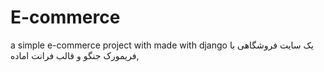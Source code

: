 # E-commerce
a simple e-commerce project with made with django 
یک سایت فروشگاهی با فریمورک جنگو و قالب فرانت اماده, 

